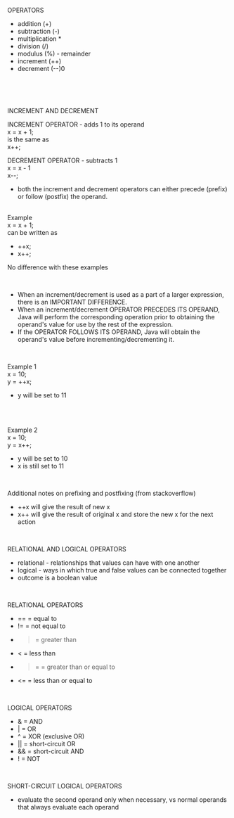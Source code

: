 OPERATORS

- addition (+)
- subtraction (-)
- multiplication \*
- division (/)
- modulus (%) - remainder
- increment (++)
- decrement (--)0

</br>
</br>
</br>

INCREMENT AND DECREMENT
</br>

INCREMENT OPERATOR - adds 1 to its operand </br>
x = x + 1; </br>
is the same as</br>
x++;

DECREMENT OPERATOR - subtracts 1 </br>
x = x - 1 </br>
x--; </br>

- both the increment and decrement operators can either precede (prefix) or follow (postfix) the operand.

</br>
Example </br>
x = x + 1; </br>
can be written as

- ++x;
- x++;

No difference with these examples

</br>

- When an increment/decrement is used as a part of a larger expression, there is an IMPORTANT DIFFERENCE. </br>
- When an increment/decrement OPERATOR PRECEDES ITS OPERAND, Java will perform the corresponding operation prior to obtaining the operand's value for use by the rest of the expression. </br>
- If the OPERATOR FOLLOWS ITS OPERAND, Java will obtain the operand's value before incrementing/decrementing it. </br>

</br>

Example 1 </br>
x = 10; </br>
y = ++x; </br>

- y will be set to 11

</br>
</br>

Example 2 </br>
x = 10; </br>
y = x++; </br>

- y will be set to 10
- x is still set to 11

</br>

Additional notes on prefixing and postfixing (from stackoverflow)

- ++x will give the result of new x
- x++ will give the result of original x and store the new x for the next action

</br>

RELATIONAL AND LOGICAL OPERATORS

- relational - relationships that values can have with one another
- logical - ways in which true and false values can be connected together
- outcome is a boolean value

</br>

RELATIONAL OPERATORS

- == = equal to
- != = not equal to
- > = greater than
- < = less than
- > = = greater than or equal to
- <= = less than or equal to

</br>

LOGICAL OPERATORS

- & = AND
- | = OR
- ^ = XOR (exclusive OR)
- || = short-circuit OR
- && = short-circuit AND
- ! = NOT

</br>

SHORT-CIRCUIT LOGICAL OPERATORS

- evaluate the second operand only when necessary, vs normal operands that always evaluate each operand
